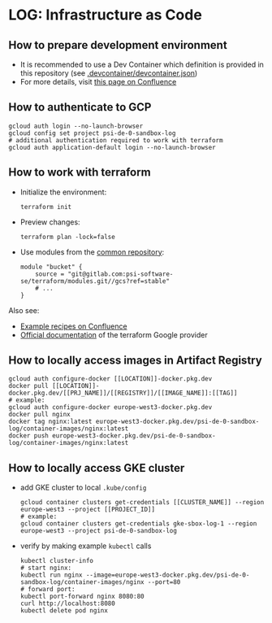 # LOG: Infrastructure as Code

## How to prepare development environment

* It is recommended to use a Dev Container which definition is provided in this repository (see [.devcontainer/devcontainer.json](.devcontainer/devcontainer.json))
* For more details, visit [this page on Confluence](https://intranet-psise.atlassian.net/wiki/x/f3ERAw)

## How to authenticate to GCP

```shell
gcloud auth login --no-launch-browser
gcloud config set project psi-de-0-sandbox-log
# additional authentication required to work with terraform
gcloud auth application-default login --no-launch-browser
```

## How to work with terraform

* Initialize the environment:
    ```shell
    terraform init
    ```
* Preview changes:
    ```shell
    terraform plan -lock=false
    ```
* Use modules from the [common repository](https://gitlab.com/psi-software-se/terraform/modules):
    ```hcl
    module "bucket" {
        source = "git@gitlab.com:psi-software-se/terraform/modules.git//gcs?ref=stable"
        # ...
    }
    ```
  
Also see:
* [Example recipes on Confluence](https://intranet-psise.atlassian.net/wiki/x/zXERAw)
* [Official documentation](https://registry.terraform.io/providers/hashicorp/google/latest/docs) of the terraform Google provider

## How to locally access images in Artifact Registry

```shell
gcloud auth configure-docker [[LOCATION]]-docker.pkg.dev
docker pull [[LOCATION]]-docker.pkg.dev/[[PRJ_NAME]]/[[REGISTRY]]/[[IMAGE_NAME]]:[[TAG]]
# example:
gcloud auth configure-docker europe-west3-docker.pkg.dev
docker pull nginx
docker tag nginx:latest europe-west3-docker.pkg.dev/psi-de-0-sandbox-log/container-images/nginx:latest
docker push europe-west3-docker.pkg.dev/psi-de-0-sandbox-log/container-images/nginx:latest
```

## How to locally access GKE cluster

* add GKE cluster to local `.kube/config`
    ```shell
    gcloud container clusters get-credentials [[CLUSTER_NAME]] --region europe-west3 --project [[PROJECT_ID]]
    # example:
    gcloud container clusters get-credentials gke-sbox-log-1 --region europe-west3 --project psi-de-0-sandbox-log
    ```

* verify by making example `kubectl` calls
    ```shell
    kubectl cluster-info
    # start nginx:
    kubectl run nginx --image=europe-west3-docker.pkg.dev/psi-de-0-sandbox-log/container-images/nginx --port=80
    # forward port:
    kubectl port-forward nginx 8080:80
    curl http://localhost:8080
    kubectl delete pod nginx
    ```
